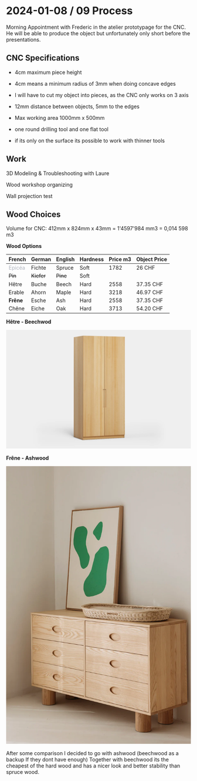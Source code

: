# 2024-01-08 / 09 Process



Morning Appointment with Frederic in the atelier prototypage for the CNC. He will be able to produce the object but unfortunately only short before the presentations.



## CNC Specifications

- 4cm maximum piece height
- 4cm means a minimum radius of 3mm when doing concave edges
- I will have to cut my object into pieces, as the CNC only works on 3 axis
- 12mm distance between objects, 5mm to the edges
- Max working area 1000mm x 500mm

- one round drilling tool and one flat tool
- if its only on the surface its possible to work with thinner tools

## Work

3D Modeling & Troubleshooting with Laure

Wood workshop organizing

Wall projection test



## Wood Choices

Volume for CNC: 412mm x 824mm x 43mm = 1'4597'984 mm3 = 0,014 598 m3



**Wood Options**

| French                                                 | German     | English  | Hardness | Price m3 | Object Price |
| ------------------------------------------------------ | ---------- | -------- | -------- | -------- | ------------ |
| <span style="color:rgba(156,163,175,.8)">Epicéa</span> | Fichte     | Spruce   | Soft     | 1782     | 26 CHF       |
| ~~Pin~~                                                | ~~Kiefer~~ | ~~Pine~~ | Soft     |          |              |
| Hêtre                                                  | Buche      | Beech    | Hard     | 2558     | 37.35 CHF    |
| Erable                                                 | Ahorn      | Maple    | Hard     | 3218     | 46.97 CHF    |
| **Frêne**                                              | Esche      | Ash      | Hard     | 2558     | 37.35 CHF    |
| Chêne                                                  | Eiche      | Oak      | Hard     | 3713     | 54.20 CHF    |





**Hêtre - Beechwod**

![](beechwood.png)



**Frêne - Ashwood**

![](ashwood.png)



After some comparison I decided to go with ashwood (beechwood as a backup If they dont have enough) Together with beechwood its the cheapest of the hard wood and has a nicer look and better stability than spruce wood.

